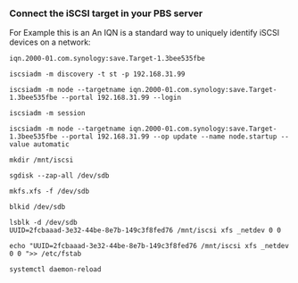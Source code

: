 ### Connect the iSCSI target in your PBS server

For Example this is an An IQN is a standard way to uniquely identify iSCSI devices on a network:
```
iqn.2000-01.com.synology:save.Target-1.3bee535fbe
```

```
iscsiadm -m discovery -t st -p 192.168.31.99

iscsiadm -m node --targetname iqn.2000-01.com.synology:save.Target-1.3bee535fbe --portal 192.168.31.99 --login

iscsiadm -m session
```

```
iscsiadm -m node --targetname iqn.2000-01.com.synology:save.Target-1.3bee535fbe --portal 192.168.31.99 --op update --name node.startup --value automatic
```

```
mkdir /mnt/iscsi

sgdisk --zap-all /dev/sdb

mkfs.xfs -f /dev/sdb

blkid /dev/sdb

```

```
lsblk -d /dev/sdb
UUID=2fcbaaad-3e32-44be-8e7b-149c3f8fed76 /mnt/iscsi xfs _netdev 0 0

echo "UUID=2fcbaaad-3e32-44be-8e7b-149c3f8fed76 /mnt/iscsi xfs _netdev 0 0 ">> /etc/fstab
```

```
systemctl daemon-reload
```






